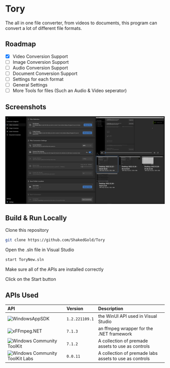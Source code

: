 # Tory
The all in one file converter, from videos to documents, this program can convert a lot of different file formats.


## Roadmap
- [x] Video Conversion Support
- [ ] Image Conversion Support
- [ ] Audio Conversion Support
- [ ] Document Conversion Support
- [ ] Settings for each format
- [ ] General Settings
- [ ] More Tools for files (Such an Audio & Video seperator)
## Screenshots

![Video Conversion Section](/Screenshots/VideoConversion.png)

## Build & Run Locally
Clone this repository
```bash
git clone https://github.com/ShakedGold/Tory
```

Open the .sln file in Visual Studio
```bash
start ToryNew.sln
```

Make sure all of the APIs are installed correctly

Click on the Start button


## APIs Used

| API | Version     | Description                |
| :-------- | :------- | :------------------------- |
| ![WindowsAppSDK](https://github.com/microsoft/windowsappsdk) | `1.2.221109.1` | the WinUI API used in Visual Studio |
| ![xFFmpeg.NET](https://github.com/cmxl/FFmpeg.NET) | `7.1.3` | an ffmpeg wrapper for the .NET framework |
| ![Windows Community ToolKit](https://github.com/CommunityToolkit/WindowsCommunityToolkit) | `7.1.2` | A collection of premade assets to use as controls |
| ![Windows Community ToolKit Labs](https://github.com/CommunityToolkit/Labs-Windows) | `0.0.11` | A collection of premade labs assets to use as controls |

